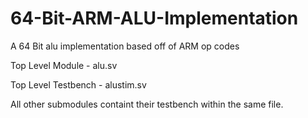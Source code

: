 # 64-Bit-ARM-ALU-Implementation
A 64 Bit alu implementation based off of ARM op codes

Top Level Module - alu.sv

Top Level Testbench - alustim.sv

All other submodules containt their testbench within the same file.
